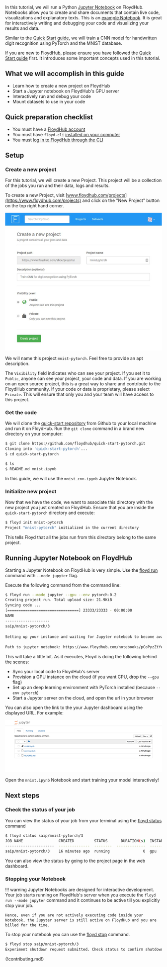 In this tutorial, we will run a Python [Jupyter Notebook](http://jupyter.org/) on FloydHub. Notebooks allow you to create and share documents that contain live code, visualizations and explanatory texts. This is an [example Notebook](https://github.com/floydhub/quick-start-pytorch/blob/master/mnist.ipynb). It is great for interactively writing and debugging your code and visualizing your results and data. 

Similar to the [Quick Start guide](./quick_start.md), we will train a CNN model for handwritten digit recognition using PyTorch and the MNIST database.

If you are new to FloydHub, please ensure you have followed the [Quick Start guide](./quick_start.md) first. It introduces some important concepts used in this tutorial.

## What we will accomplish in this guide

- Learn how to create a new project on FloydHub
- Start a Jupyter notebook on FloydHub's GPU server
- Interactively run and debug your code
- Mount datasets to use in your code

## Quick preparation checklist

- You must have a [FloydHub account](https://www.floydhub.com/login)
- You must have `floyd-cli` [installed on your computer](../guides/basics/install.md)
- You must [log in to FloydHub through the CLI](../guides/basics/login.md)

## Setup

### Create a new project
For this tutorial, we will create a new Project. This project will be a collection of the jobs you run and their data, logs and results.

To create a new Project, visit [www.floydhub.com/projects](https://www.floydhub.com/projects) and click on the "New Project" button on the top right hand corner.

![Create new project](../img/create_new_project.jpg)

We will name this project `mnist-pytorch`. Feel free to provide an apt description.

The `Visibility` field indicates who can see your project. If you set it to `Public`, anyone can see your project, your code and data. If you are working on an open source project, this is a great way to share and contribute to the FloydHub community. If your code or data is proprietary, please select `Private`. This will ensure that only you and your team will have access to this project.

### Get the code
We will clone the [quick-start repository](https://github.com/floydhub/quick-start-pytorch) from Github to your local machine and run it on FloydHub. Run the `git clone` command in a brand new directory on your computer:

```bash
$ git clone https://github.com/floydhub/quick-start-pytorch.git
Cloning into 'quick-start-pytorch'...
$ cd quick-start-pytorch
```

```bash
$ ls
$ README.md mnist.ipynb
```

In this guide, we will use the `mnist_cnn.ipynb` Jupyter Notebook.

### Initialize new project
Now that we have the code, we want to associate this directory with the new project you just created on FloydHub. Ensure that you are inside the `quick-start-pytorch` directory and execute:

```bash
$ floyd init mnist-pytorch
Project "mnist-pytorch" initialized in the current directory
```

This tells Floyd that all the jobs run from this directory belong to the same project.

## Running Jupyter Notebook on FloydHub

Starting a Jupyter Notebook on FloydHub is very simple. Use the [floyd run](../commands/run.md) command with `--mode jupyter` flag.

Execute the following command from the command line:

```bash
$ floyd run --mode jupyter --gpu --env pytorch-0.2
Creating project run. Total upload size: 21.9KiB
Syncing code ...
[================================] 23333/23333 - 00:00:00
NAME
--------------------
saip/mnist-pytorch/3

Setting up your instance and waiting for Jupyter notebook to become available ..............

Path to jupyter notebook: https://www.floydhub.com/notebooks/pCoPyzZtYeo6mE9PpSWsmY
```

This will take a little bit. As it executes, Floyd is doing the following behind the scenes:

- Sync your local code to FloydHub's server
- Provision a GPU instance on the cloud (if you want CPU, drop the `--gpu` flag)
- Set up an deep learning environment with PyTorch installed (because `--env pytorch`)
- Start a Jupyter server on the cloud, and open the url in your browser

You can also open the link to the your Jupyter dashboard using the displayed URL. For example:

![Jupyter](../img/pytorch_notebook.png)

Open the `mnist.ipynb` Notebook and start training your model interactively!

## Next steps

### Check the status of your job

You can view the status of your job from your terminal using the [floyd status](../commands/status.md) command 

```bash
$ floyd status saip/mnist-pytorch/3
JOB NAME                CREATED         STATUS      DURATION(s)  INSTANCE    DESCRIPTION
----------------------  --------------  --------  -------------  ----------  -------------
saip/mnist-pytorch/3    16 minutes ago  running               0  gpu
```

You can also view the status by going to the project page in the web dashboard.

### Stopping your Notebook

!!! warning
    Jupyter Notebooks are designed for interactive development. Your job starts running on FloydHub's server when you execute the `floyd run --mode jupyter` command and it continues to be active till you explicitly stop your job.

    Hence, even if you are not actively executing code inside your Notebook, the Jupyter server is still active on FloydHub and you are billed for the time.

To stop your notebook you can use the [floyd stop](../commands/stop.md) command.

```bash
$ floyd stop saip/mnist-pytorch/3
Experiment shutdown request submitted. Check status to confirm shutdown
```
{!contributing.md!}
